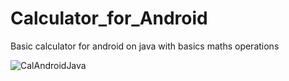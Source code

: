 # Calculator_for_Android
Basic calculator for android on java with basics maths operations


![CalAndroidJava](https://github.com/ArtemBudnitski/Calculator_for_Android/assets/126951785/8a281e2c-6b96-49ae-bb53-97dda258d4a6=250x150)
